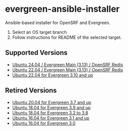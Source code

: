 # evergreen-ansible-installer
Ansible-based installer for OpenSRF and Evergreen.

1. Select an OS target branch
2. Follow instructions for README of the selected target.

## Supported Versions

- [Ubuntu 24.04 / Evergreen Main (3.13) / OpenSRF Redis](tree/working/ubuntu-24.04-redis)
- [Ubuntu 22.04 / Evergreen Main (3.13) / OpenSRF Redis](tree/working/ubuntu-22.04-redis)
- [Ubuntu 22.04 for Evergreen 3.10 and up](tree/ubuntu-22.04)

## Retired Versions

- [Ubuntu 20.04 for Evergreen 3.7 and up](tree/ubuntu-20.04)
- [Ubuntu 18.04 for Evergreen 3.9 and up](tree/ubuntu-18.04-eg-3.9)
- [Ubuntu 18.04 for Evergreen 3.2 to 3.8](tree/ubuntu-18.04)
- [Ubuntu 16.04 for Evergreen 3.1 and up](tree/ubuntu-16.04)
- [Ubuntu 16.04 for Evergreen 3.0](tree/ubuntu-16.04-eg-3.0)

